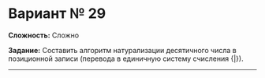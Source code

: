 # Вариант № 29
**Сложность:** Сложно

**Задание:**  Составить алгоритм натурализации десятичного числа в позиционной записи (перевода в единичную систему счисления {|}).

---